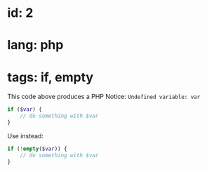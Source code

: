 # id: 2
# lang: php
# tags: if, empty

This code above produces a PHP Notice: `Undefined variable: var`

```php bad
if ($var) {
    // do something with $var
}
```

Use instead:

```php good
if (!empty($var)) {
    // do something with $var
}
```
